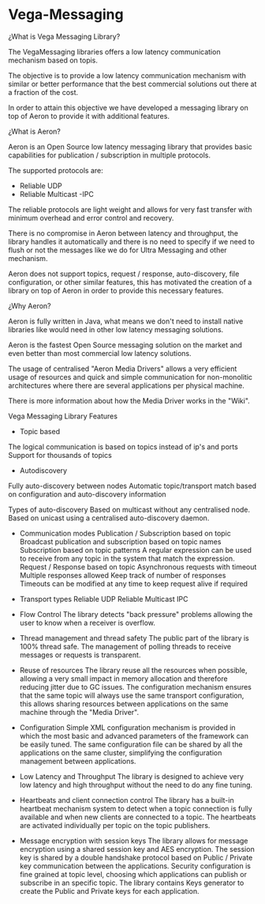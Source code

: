 # Vega-Messaging

¿What is Vega Messaging Library?

The VegaMessaging libraries offers a low latency communication mechanism based on topis.

The objective is to provide a low latency communication mechanism with similar or better performance that the best commercial solutions out there at a fraction of the cost.

In order to attain this objective we have developed a messaging library on top of Aeron to provide it with additional features.

¿What is Aeron?

Aeron is an Open Source low latency messaging library that provides basic capabilities for publication / subscription in multiple protocols.

The supported protocols are:
- Reliable UDP
- Reliable Multicast
 -IPC
 
The reliable protocols are light weight and allows for very fast transfer with minimum overhead and error control and recovery. 

There is no compromise in Aeron between latency and throughput, the library handles it automatically and there is no need to specify if we need to flush or not the messages like we do for Ultra Messaging and other mechanism.

Aeron does not support topics, request / response, auto-discovery, file configuration, or other similar features, this has motivated the creation of a library on top of Aeron in order to provide this necessary features.

¿Why Aeron?

Aeron is fully written in Java, what means we don't need to install native libraries like would need in other low latency messaging solutions.

Aeron is the fastest Open Source messaging solution on the market and even better than most commercial low latency solutions.

The usage of centralised "Aeron Media Drivers" allows a very efficient usage of resources and quick and simple communication for non-monolitic architectures where there are several applications per physical machine.

There is more information about how the Media Driver works in the "Wiki". 

Vega Messaging Library Features

- Topic based

The logical communication is based on topics instead of ip's and ports
Support for thousands of topics

- Autodiscovery

Fully auto-discovery between nodes
Automatic topic/transport match based on configuration and auto-discovery information

  Types of auto-discovery
    Based on multicast without any centralised node.
    Based on unicast using a centralised auto-discovery daemon.
    
- Communication modes
    Publication / Subscription based on topic
        Broadcast publication and subscription based on topic names
    Subscription based on topic patterns
        A regular expression can be used to receive from any topic in the system that match the expression.
    Request / Response based on topic
        Asynchronous requests with timeout
        Multiple responses allowed
        Keep track of number of responses
        Timeouts can be modified at any time to keep request alive if required
        
- Transport types
      Reliable UDP
      Reliable Multicast
      IPC

- Flow Control
      The library detects "back pressure" problems allowing the user to know when a receiver is overflow.

- Thread management and thread safety
      The public part of the library is 100% thread safe.
      The management of polling threads to receive messages or requests is transparent.

- Reuse of resources
      The library reuse all the resources when possible, allowing a very small impact in memory allocation and therefore reducing jitter due to GC issues.
      The configuration mechanism ensures that the same topic will always use the same transport configuration, this allows sharing resources between applications on the same machine through the "Media Driver".

- Configuration
    Simple XML configuration mechanism is provided in which the most basic and advanced parameters of the framework can be easily tuned.
    The same configuration file can be shared by all the applications on the same cluster, simplifying the configuration management between applications.

- Low Latency and Throughput
      The library is designed to achieve very low latency and high throughput without the need to do any fine tuning.
      
- Heartbeats and client connection control
      The library has a built-in heartbeat mechanism system to detect when a topic connection is fully available and when new clients are connected to a topic.
      The heartbeats are activated individually per topic on the topic publishers.

- Message encryption with session keys
      The library allows for message encryption using a shared session key and AES encryption.
      The session key is shared by a double handshake protocol based on Public / Private key communication between the applications.
      Security configuration is fine grained at topic level, choosing which applications can publish or subscribe in an specific topic.
      The library contains Keys generator to create the Public and Private keys for each application.
